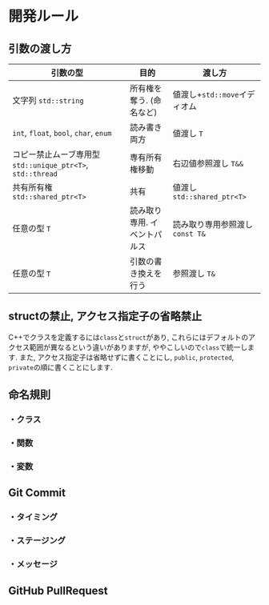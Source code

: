 # 開発ルール
## 引数の渡し方
|引数の型| 目的 | 渡し方 |
|---|---|---|
|文字列 `std::string`|所有権を奪う. (命名など)|値渡し+`std::move`イディオム|
|`int`, `float`, `bool`, `char`, `enum`|読み書き両方|値渡し `T`|
|コピー禁止ムーブ専用型 `std::unique_ptr<T>`, `std::thread`|専有所有権移動|右辺値参照渡し `T&&`|
|共有所有権 `std::shared_ptr<T>`|共有|値渡し `std::shared_ptr<T>`|
|任意の型 `T`|読み取り専用. イベントパルス|読み取り専用参照渡し `const T&`|
|任意の型 `T`|引数の書き換えを行う|参照渡し `T&`|
## structの禁止, アクセス指定子の省略禁止
C++でクラスを定義するには`class`と`struct`があり, これらにはデフォルトのアクセス範囲が異なるという違いがありますが, ややこしいので`class`で統一します.
また, アクセス指定子は省略せずに書くことにし, `public`, `protected`, `private`の順に書くことにします.
## 命名規則
### ・クラス
### ・関数
### ・変数
## Git Commit
### ・タイミング
### ・ステージング
### ・メッセージ
## GitHub PullRequest